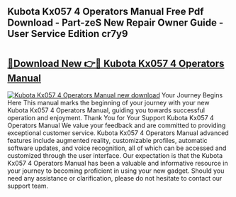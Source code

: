 ## Kubota Kx057 4 Operators Manual Free Pdf Download - Part-zeS New Repair Owner Guide - User Service Edition cr7y9

# <h2><a href="http://bc88170.oget.top/?id=Kubota+Kx057+4+Operators+Manual">🔗Download New 👉🔴 Kubota Kx057 4 Operators Manual</a></h2>

[![Kubota Kx057 4 Operators Manual new download](https://i.imgur.com/5g1atiW.png)](http://bc88170.oget.top/?id=Kubota+Kx057+4+Operators+Manual)
Your Journey Begins Here This manual marks the beginning of your journey with your new Kubota Kx057 4 Operators Manual, guiding you towards successful operation and enjoyment. Thank You for Your Support Kubota Kx057 4 Operators Manual We value your feedback and are committed to providing exceptional customer service. Kubota Kx057 4 Operators Manual advanced features include augmented reality, customizable profiles, automatic software updates, and voice recognition, all of which can be accessed and customized through the user interface. Our expectation is that the Kubota Kx057 4 Operators Manual has been a valuable and informative resource in your journey to becoming proficient in using your new gadget. Should you need any assistance or clarification, please do not hesitate to contact our support team.
